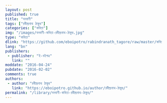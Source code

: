 ```yaml
---
layout: post
published: true
title: "বনবাণী"
tags: ["রবীন্দ্রনাথ ঠাকুর"]
categories: ["কবিতা"]
img: "/images/বনবাণী-কবিতা-রবীন্দ্রনাথ-ঠাকুর.jpg"
type: "কবিতা"
dlink: "https://github.com/eboipotro/rabindranath_tagore/raw/master/কবিতা/বনবাণী.epub"
lang: "bn"
publishers: 
 - publisher: "ই-বইপত্র"
   link: ""
moddate: "2016-04-24"
pubdate: "2016-02-02"
comments: true
authors: 
 - author: "রবীন্দ্রনাথ ঠাকুর"
   link: "https://eboipotro.github.io/author/রবীন্দ্রনাথ-ঠাকুর/"
permalink: "/library/বনবাণী-কবিতা-রবীন্দ্রনাথ-ঠাকুর/"
---
```

